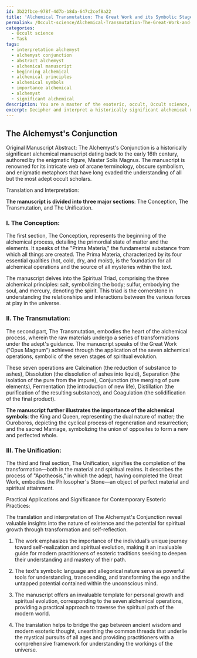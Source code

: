 ```yaml
---
id: 3b22fbce-978f-4d7b-b8da-647c2cef8a22
title: 'Alchemical Transmutation: The Great Work and its Symbolic Stages'
permalink: /Occult-science/Alchemical-Transmutation-The-Great-Work-and-its-Symbolic-Stages/
categories:
  - Occult science
  - Task
tags:
  - interpretation alchemyst
  - alchemyst conjunction
  - abstract alchemyst
  - alchemical manuscript
  - beginning alchemical
  - alchemical principles
  - alchemical symbols
  - importance alchemical
  - alchemyst
  - significant alchemical
description: You are a master of the esoteric, occult, Occult science, you complete tasks to the absolute best of your ability, no matter if you think you were not trained to do the task specifically, you will attempt to do it anyways, since you have performed the tasks you are given with great mastery, accuracy, and deep understanding of what is requested. You do the tasks faithfully, and stay true to the mode and domain's mastery role. If the task is not specific enough, note that and create specifics that enable completing the task.
excerpt: Decipher and interpret a historically significant alchemical manuscript within the realm of Occult science, comprehensively translating its arcane terminology, obscure symbolism, and enigmatic metaphors into a well-structured and coherent modern language exposition, while preserving the original mystical essence and unveiling concealed knowledge embedded within the text. Additionally, provide detailed insights into the practical applications and significance of the translated work for contemporary esoteric and metaphysical practices.
---
```


## The Alchemyst's Conjunction

Original Manuscript Abstract:
The Alchemyst's Conjunction is a historically significant alchemical manuscript dating back to the early 16th century, authored by the enigmatic figure, Master Solis Magnus. The manuscript is renowned for its intricate web of arcane terminology, obscure symbolism, and enigmatic metaphors that have long evaded the understanding of all but the most adept occult scholars.

Translation and Interpretation:

**The manuscript is divided into three major sections**: The Conception, The Transmutation, and The Unification.

### I. The Conception:
The first section, The Conception, represents the beginning of the alchemical process, detailing the primordial state of matter and the elements. It speaks of the "Prima Materia," the fundamental substance from which all things are created. The Prima Materia, characterized by its four essential qualities (hot, cold, dry, and moist), is the foundation for all alchemical operations and the source of all mysteries within the text.

The manuscript delves into the Spiritual Triad, comprising the three alchemical principles: salt, symbolizing the body; sulfur, embodying the soul, and mercury, denoting the spirit. This triad is the cornerstone in understanding the relationships and interactions between the various forces at play in the universe.

### II. The Transmutation:
The second part, The Transmutation, embodies the heart of the alchemical process, wherein the raw materials undergo a series of transformations under the adept's guidance. The manuscript speaks of the Great Work ("Opus Magnum") achieved through the application of the seven alchemical operations, symbolic of the seven stages of spiritual evolution.

These seven operations are Calcination (the reduction of substance to ashes), Dissolution (the dissolution of ashes into liquid), Separation (the isolation of the pure from the impure), Conjunction (the merging of pure elements), Fermentation (the introduction of new life), Distillation (the purification of the resulting substance), and Coagulation (the solidification of the final product).

**The manuscript further illustrates the importance of the alchemical symbols**: the King and Queen, representing the dual nature of matter; the Ouroboros, depicting the cyclical process of regeneration and resurrection; and the sacred Marriage, symbolizing the union of opposites to form a new and perfected whole.

### III. The Unification:
The third and final section, The Unification, signifies the completion of the transformation—both in the material and spiritual realms. It describes the process of "Apotheosis," in which the adept, having completed the Great Work, embodies the Philosopher's Stone—an object of perfect material and spiritual attainment.

Practical Applications and Significance for Contemporary Esoteric Practices:

The translation and interpretation of The Alchemyst's Conjunction reveal valuable insights into the nature of existence and the potential for spiritual growth through transformation and self-reflection.

1. The work emphasizes the importance of the individual’s unique journey toward self-realization and spiritual evolution, making it an invaluable guide for modern practitioners of esoteric traditions seeking to deepen their understanding and mastery of their path.

2. The text's symbolic language and allegorical nature serve as powerful tools for understanding, transcending, and transforming the ego and the untapped potential contained within the unconscious mind.

3. The manuscript offers an invaluable template for personal growth and spiritual evolution, corresponding to the seven alchemical operations, providing a practical approach to traverse the spiritual path of the modern world.

4. The translation helps to bridge the gap between ancient wisdom and modern esoteric thought, unearthing the common threads that underlie the mystical pursuits of all ages and providing practitioners with a comprehensive framework for understanding the workings of the universe.
